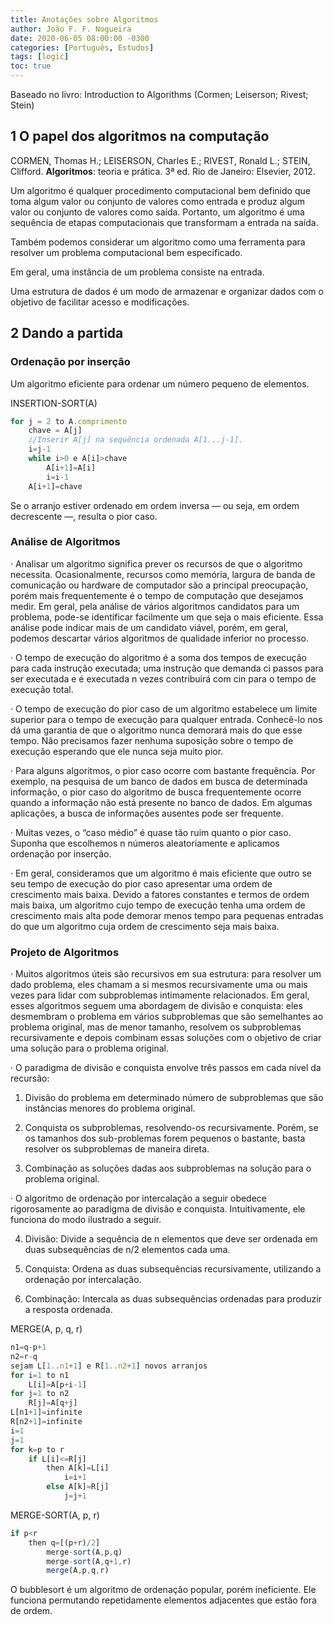 ```yaml
---
title: Anotações sobre Algoritmos
author: João F. F. Nogueira
date: 2020-06-05 08:00:00 -0300
categories: [Português, Estudos]
tags: [logic]
toc: true
---
```


Baseado no livro: Introduction to Algorithms (Cormen; Leiserson; Rivest; Stein)

## 1 O papel dos algoritmos na computação

CORMEN, Thomas H.; LEISERSON, Charles E.; RIVEST, Ronald L.; STEIN, Clifford. **Algoritmos**: teoria e prática. 3ª ed. Rio de Janeiro: Elsevier, 2012.

Um algoritmo é qualquer procedimento computacional bem definido que toma algum valor ou conjunto de valores como entrada e produz algum valor ou conjunto de valores como saída. Portanto, um algoritmo é uma sequência de etapas computacionais que transformam a entrada na saída.

Também podemos considerar um algoritmo como uma ferramenta para resolver um problema computacional bem especificado.

Em geral, uma instância de um problema consiste na entrada.

Uma estrutura de dados é um modo de armazenar e organizar dados com o objetivo de facilitar acesso e modificações.

## 2 Dando a partida

### Ordenação por inserção

Um algoritmo eficiente para ordenar um número pequeno de elementos.

INSERTION-SORT(A) 

```javascript
for j = 2 to A.comprimento
	chave = A[j]
	//Inserir A[j] na sequência ordenada A[1...j-1].
	i=j-1
	while i>0 e A[i]>chave
		A[i+1]=A[i]
		i=i-1
	A[i+1]=chave
```

Se o arranjo estiver ordenado em ordem inversa — ou seja, em ordem decrescente —, resulta o pior caso.

### Análise de Algoritmos

· Analisar um algoritmo significa prever os recursos de que o algoritmo necessita. Ocasionalmente, recursos como memória, largura de banda de comunicação ou hardware de computador são a principal preocupação, porém mais frequentemente é o tempo de computação que desejamos medir. Em geral, pela análise de vários algoritmos candidatos para um problema, pode-se identificar facilmente um que seja o mais eficiente. Essa análise pode indicar mais de um candidato viável, porém, em geral, podemos descartar vários algoritmos de qualidade inferior no processo.

· O tempo de execução do algoritmo é a soma dos tempos de execução para cada instrução executada; uma instrução que demanda ci passos para ser executada e é executada n vezes contribuirá com cin para o tempo de execução total.

· O tempo de execução do pior caso de um algoritmo estabelece um limite superior para o tempo de execução para qualquer entrada. Conhecê-lo nos dá uma garantia de que o algoritmo nunca demorará mais do que esse tempo. Não precisamos fazer nenhuma suposição sobre o tempo de execução esperando que ele nunca seja muito pior.

· Para alguns algoritmos, o pior caso ocorre com bastante frequência. Por exemplo, na pesquisa de um banco de dados em busca de determinada informação, o pior caso do algoritmo de busca frequentemente ocorre quando a informação não está presente no banco de dados. Em algumas aplicações, a busca de informações ausentes pode ser frequente.

· Muitas vezes, o “caso médio” é quase tão ruim quanto o pior caso. Suponha que escolhemos n números aleatoriamente e aplicamos ordenação por inserção.

· Em geral, consideramos que um algoritmo é mais eficiente que outro se seu tempo de execução do pior caso apresentar uma ordem de crescimento mais baixa. Devido a fatores constantes e termos de ordem mais baixa, um algoritmo cujo tempo de execução tenha uma ordem de crescimento mais alta pode demorar menos tempo para pequenas entradas do que um algoritmo cuja ordem de crescimento seja mais baixa.

### Projeto de Algoritmos

· Muitos algoritmos úteis são recursivos em sua estrutura: para resolver um dado problema, eles chamam a si mesmos recursivamente uma ou mais vezes para lidar com subproblemas intimamente relacionados. Em geral, esses algoritmos seguem uma abordagem de divisão e conquista: eles desmembram o problema em vários subproblemas que são semelhantes ao problema original, mas de menor tamanho, resolvem os subproblemas recursivamente e depois combinam essas soluções com o objetivo de criar uma solução para o problema original.

· O paradigma de divisão e conquista envolve três passos em cada nível da recursão:

1. Divisão do problema em determinado número de subproblemas que são instâncias menores do problema original.

2. Conquista os subproblemas, resolvendo-os recursivamente. Porém, se os tamanhos dos sub-problemas forem pequenos o bastante, basta resolver os subproblemas de maneira direta.

3. Combinação as soluções dadas aos subproblemas na solução para o problema original.

· O algoritmo de ordenação por intercalação a seguir obedece rigorosamente ao paradigma de divisão e conquista. Intuitivamente, ele funciona do modo ilustrado a seguir.

4. Divisão: Divide a sequência de n elementos que deve ser ordenada em duas subsequências de n/2 elementos cada uma.

5. Conquista: Ordena as duas subsequências recursivamente, utilizando a ordenação por intercalação.

6. Combinação: Intercala as duas subsequências ordenadas para produzir a resposta ordenada.

MERGE(A, p, q, r) 

```javascript
n1=q-p+1
n2=r-q
sejam L[1..n1+1] e R[1..n2+1] novos arranjos
for i=1 to n1
	L[i]=A[p+i-1]
for j=1 to n2
	R[j]=A[q+j]
L[n1+1]=infinite
R[n2+1]=infinite
i=1
j=1
for k=p to r
	if L[i]<=R[j]
		then A[k]=L[i]
			i=i+1
		else A[k]=R[j]
			j=j+1
```

MERGE-SORT(A, p, r) 

```javascript
if p<r
	then q=[(p+r)/2]
		merge-sort(A,p,q)
		merge-sort(A,q+1,r)
		merge(A,p,q,r)
```



O bubblesort é um algoritmo de ordenação popular, porém ineficiente. Ele funciona permutando repetidamente elementos adjacentes que estão fora de ordem.